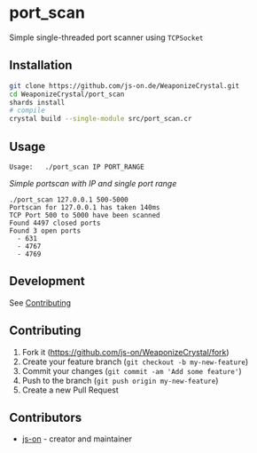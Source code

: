 # port_scan

Simple single-threaded port scanner using `TCPSocket`

## Installation

```sh
git clone https://github.com/js-on.de/WeaponizeCrystal.git
cd WeaponizeCrystal/port_scan
shards install
# compile
crystal build --single-module src/port_scan.cr
```

## Usage
`Usage:   ./port_scan IP PORT_RANGE`

*Simple portscan with IP and single port range*
```
./port_scan 127.0.0.1 500-5000
Portscan for 127.0.0.1 has taken 140ms
TCP Port 500 to 5000 have been scanned
Found 4497 closed ports
Found 3 open ports
  - 631
  - 4767
  - 4769
```

## Development

See [Contributing](https://github.com/js-on/WeaponizeCrystal/tree/main/port_scan#Contributing)

## Contributing

1. Fork it (<https://github.com/js-on/WeaponizeCrystal/fork>)
2. Create your feature branch (`git checkout -b my-new-feature`)
3. Commit your changes (`git commit -am 'Add some feature'`)
4. Push to the branch (`git push origin my-new-feature`)
5. Create a new Pull Request

## Contributors

- [js-on](https://github.com/js-on) - creator and maintainer